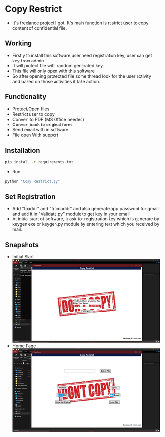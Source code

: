 # Copy Restrict 
- It's freelance project I got. It's main function is restrict user to copy content of confidential file.
## Working 
- Firstly to install this software user need registration key, user can get key from admin.  
- It will protect file with random generated key.
- This file will only open with this software 
- So after opening protected file some thread look for the user activity and based on those activities it take action.
## Functionality 
- Protect/Open files
- Restrict user to copy
- Convert to PDF (MS Office needed)
- Convert back to original form
- Send email with in software
- File open With support 
## Installation 
```sh
pip install -r requirements.txt
```
- Run 
```sh 
python "Copy Restrict.py"
```
## Set Registration 
- Add "toaddr" and "fromaddr" and also generate app password for gmail and add it in "Validate.py" module to get key in your email
- At initial start of software, it ask for registration key which is generate by keygen.exe or keygen.py module by entering text which you received by mail.
## Snapshots
- Initial Start
![Initial Start](Snapshots/1.png)
- Home Page
![Home Page](Snapshots/2.png)


